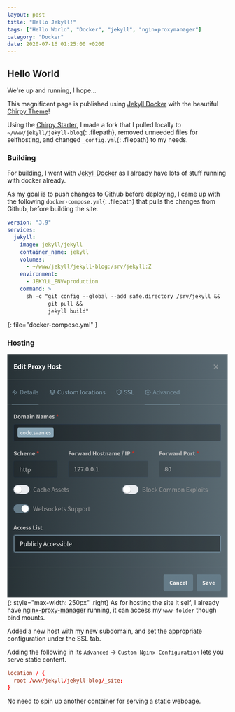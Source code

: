 ```yaml
---
layout: post
title: "Hello Jekyll!"
tags: ["Hello World", "Docker", "jekyll", "nginxproxymanager"]
category: "Docker"
date: 2020-07-16 01:25:00 +0200
---
```


## Hello World

We're up and running, I hope...

<!--more-->

This magnificent page is published using [Jekyll Docker](https://github.com/envygeeks/jekyll-docker/blob/master/README.md) with the beautiful [Chirpy Theme](https://chirpy.cotes.page/)!

Using the [Chirpy Starter](https://github.com/cotes2020/chirpy-starter/generate), I made a fork that I pulled locally to `~/www/jekyll/jekyll-blog`{: .filepath}, removed unneeded files for selfhosting, and changed `_config.yml`{: .filepath} to my needs.

### Building

For building, I went with [Jekyll Docker](https://github.com/envygeeks/jekyll-docker/blob/master/README.md) as I already have lots of stuff running with docker already.

As my goal is to push changes to Github before deploying, I came up with the following `docker-compose.yml`{: .filepath} that pulls the changes from Github, before building the site.

```yml
version: "3.9"
services:
  jekyll:
    image: jekyll/jekyll
    container_name: jekyll
    volumes:
      - ~/www/jekyll/jekyll-blog:/srv/jekyll:Z
    environment:
      - JEKYLL_ENV=production
    command: >
      sh -c "git config --global --add safe.directory /srv/jekyll &&
             git pull &&
             jekyll build" 
```
{: file="docker-compose.yml" }

### Hosting

![](/assets/images/2022-07-15-hello-world//2022-07-17-20-34-00.png){: style="max-width: 250px" .right}
As for hosting the site it self, I already have [nginx-proxy-manager](https://nginxproxymanager.com/) running, it can access my `www-folder` though bind mounts.

Added a new host with my new subdomain, and set the appropriate configuration under the SSL tab.

Adding the following in its `Advanced` -> `Custom Nginx Configuration` lets you serve static content.
 

```conf
location / {
  root /www/jekyll/jekyll-blog/_site;
}
```

No need to spin up another container for serving a static webpage.
